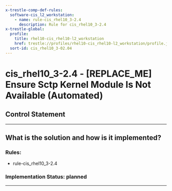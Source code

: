 ```yaml
---
x-trestle-comp-def-rules:
  software-cis_l2_workstation:
    - name: rule-cis_rhel10_3-2.4
      description: Rule for cis_rhel10_3-2.4
x-trestle-global:
  profile:
    title: rhel10-cis_rhel10-l2_workstation
    href: trestle://profiles/rhel10-cis_rhel10-l2_workstation/profile.json
  sort-id: cis_rhel10_3-02.04
---
```


# cis_rhel10_3-2.4 - \[REPLACE_ME\] Ensure Sctp Kernel Module Is Not Available (Automated)

## Control Statement

______________________________________________________________________

## What is the solution and how is it implemented?

<!-- For implementation status enter one of: implemented, partial, planned, alternative, not-applicable -->

<!-- Note that the list of rules under ### Rules: is read-only and changes will not be captured after assembly to JSON -->

<!-- Add control implementation description here for control: cis_rhel10_3-2.4 -->

### Rules:

  - rule-cis_rhel10_3-2.4

### Implementation Status: planned

______________________________________________________________________

